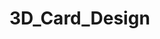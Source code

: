 # 3D_Card_Design
<!-- https://redstapler.co/css-3d-card-design-rgb-effect-tutorial/?fbclid=IwAR0d37qHxaa4M2O6rAdTx910Ee_le1VsjkBeiYafCXtWipjkj4-eWVHvxg8 -->
<!-- https://redstapler.co/rpg-style-card-design-with-hover-effect-html-css-tutorial/ -->
<!-- https://redstapler.co/tilt-js-parallax-tutorial/ -->
<!-- jest cięzko-->
